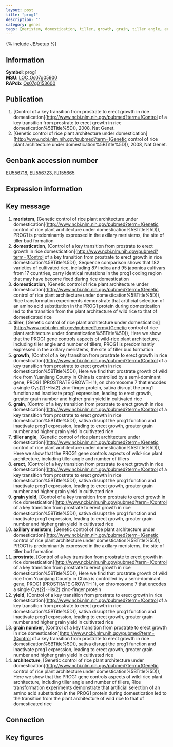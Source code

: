 ```yaml
---
layout: post
title: "prog1"
description: ""
category: genes
tags: [meristem, domestication, tiller, growth, grain, tiller angle, erect, grain yield, axillary meristem, prostrate, yield, grain number, architecture]
---
```

{% include JB/setup %}

## Information
__Symbol__: prog1  
__MSU__: [LOC_Os07g05900](http://rice.plantbiology.msu.edu/cgi-bin/ORF_infopage.cgi?orf=LOC_Os07g05900)  
__RAPdb__: [Os07g0153600](http://rapdb.dna.affrc.go.jp/viewer/gbrowse_details/irgsp1?name=Os07g0153600)  

## Publication
1. [Control of a key transition from prostrate to erect growth in rice domestication](http://www.ncbi.nlm.nih.gov/pubmed?term=(Control of a key transition from prostrate to erect growth in rice domestication%5BTitle%5D)), 2008, Nat Genet.
2. [Genetic control of rice plant architecture under domestication](http://www.ncbi.nlm.nih.gov/pubmed?term=(Genetic control of rice plant architecture under domestication%5BTitle%5D)), 2008, Nat Genet.

## Genbank accession number
[EU556718](http://www.ncbi.nlm.nih.gov/nuccore/EU556718), [EU556723](http://www.ncbi.nlm.nih.gov/nuccore/EU556723), [FJ155665](http://www.ncbi.nlm.nih.gov/nuccore/FJ155665)

## Expression information

## Key message
1. __meristem__, [Genetic control of rice plant architecture under domestication](http://www.ncbi.nlm.nih.gov/pubmed?term=(Genetic control of rice plant architecture under domestication%5BTitle%5D)),  PROG1 is predominantly expressed in the axillary meristems, the site of tiller bud formation
2. __domestication__, [Control of a key transition from prostrate to erect growth in rice domestication](http://www.ncbi.nlm.nih.gov/pubmed?term=(Control of a key transition from prostrate to erect growth in rice domestication%5BTitle%5D)),  Sequence comparison shows that 182 varieties of cultivated rice, including 87 indica and 95 japonica cultivars from 17 countries, carry identical mutations in the prog1 coding region that may have become fixed during rice domestication
3. __domestication__, [Genetic control of rice plant architecture under domestication](http://www.ncbi.nlm.nih.gov/pubmed?term=(Genetic control of rice plant architecture under domestication%5BTitle%5D)),  Rice transformation experiments demonstrate that artificial selection of an amino acid substitution in the PROG1 protein during domestication led to the transition from the plant architecture of wild rice to that of domesticated rice
4. __tiller__, [Genetic control of rice plant architecture under domestication](http://www.ncbi.nlm.nih.gov/pubmed?term=(Genetic control of rice plant architecture under domestication%5BTitle%5D)),  Here we show that the PROG1 gene controls aspects of wild-rice plant architecture, including tiller angle and number of tillers, PROG1 is predominantly expressed in the axillary meristems, the site of tiller bud formation
5. __growth__, [Control of a key transition from prostrate to erect growth in rice domestication](http://www.ncbi.nlm.nih.gov/pubmed?term=(Control of a key transition from prostrate to erect growth in rice domestication%5BTitle%5D)),  Here we find that prostrate growth of wild rice from Yuanjiang County in China is controlled by a semi-dominant gene, PROG1 (PROSTRATE GROWTH 1), on chromosome 7 that encodes a single Cys(2)-His(2) zinc-finger protein, sativa disrupt the prog1 function and inactivate prog1 expression, leading to erect growth, greater grain number and higher grain yield in cultivated rice
6. __grain__, [Control of a key transition from prostrate to erect growth in rice domestication](http://www.ncbi.nlm.nih.gov/pubmed?term=(Control of a key transition from prostrate to erect growth in rice domestication%5BTitle%5D)),  sativa disrupt the prog1 function and inactivate prog1 expression, leading to erect growth, greater grain number and higher grain yield in cultivated rice
7. __tiller angle__, [Genetic control of rice plant architecture under domestication](http://www.ncbi.nlm.nih.gov/pubmed?term=(Genetic control of rice plant architecture under domestication%5BTitle%5D)),  Here we show that the PROG1 gene controls aspects of wild-rice plant architecture, including tiller angle and number of tillers
8. __erect__, [Control of a key transition from prostrate to erect growth in rice domestication](http://www.ncbi.nlm.nih.gov/pubmed?term=(Control of a key transition from prostrate to erect growth in rice domestication%5BTitle%5D)),  sativa disrupt the prog1 function and inactivate prog1 expression, leading to erect growth, greater grain number and higher grain yield in cultivated rice
9. __grain yield__, [Control of a key transition from prostrate to erect growth in rice domestication](http://www.ncbi.nlm.nih.gov/pubmed?term=(Control of a key transition from prostrate to erect growth in rice domestication%5BTitle%5D)),  sativa disrupt the prog1 function and inactivate prog1 expression, leading to erect growth, greater grain number and higher grain yield in cultivated rice
10. __axillary meristem__, [Genetic control of rice plant architecture under domestication](http://www.ncbi.nlm.nih.gov/pubmed?term=(Genetic control of rice plant architecture under domestication%5BTitle%5D)),  PROG1 is predominantly expressed in the axillary meristems, the site of tiller bud formation
11. __prostrate__, [Control of a key transition from prostrate to erect growth in rice domestication](http://www.ncbi.nlm.nih.gov/pubmed?term=(Control of a key transition from prostrate to erect growth in rice domestication%5BTitle%5D)),  Here we find that prostrate growth of wild rice from Yuanjiang County in China is controlled by a semi-dominant gene, PROG1 (PROSTRATE GROWTH 1), on chromosome 7 that encodes a single Cys(2)-His(2) zinc-finger protein
12. __yield__, [Control of a key transition from prostrate to erect growth in rice domestication](http://www.ncbi.nlm.nih.gov/pubmed?term=(Control of a key transition from prostrate to erect growth in rice domestication%5BTitle%5D)),  sativa disrupt the prog1 function and inactivate prog1 expression, leading to erect growth, greater grain number and higher grain yield in cultivated rice
13. __grain number__, [Control of a key transition from prostrate to erect growth in rice domestication](http://www.ncbi.nlm.nih.gov/pubmed?term=(Control of a key transition from prostrate to erect growth in rice domestication%5BTitle%5D)),  sativa disrupt the prog1 function and inactivate prog1 expression, leading to erect growth, greater grain number and higher grain yield in cultivated rice
14. __architecture__, [Genetic control of rice plant architecture under domestication](http://www.ncbi.nlm.nih.gov/pubmed?term=(Genetic control of rice plant architecture under domestication%5BTitle%5D)),  Here we show that the PROG1 gene controls aspects of wild-rice plant architecture, including tiller angle and number of tillers, Rice transformation experiments demonstrate that artificial selection of an amino acid substitution in the PROG1 protein during domestication led to the transition from the plant architecture of wild rice to that of domesticated rice

## Connection

## Key figures


